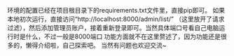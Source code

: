 环境的配置已经在项目根目录下的requirements.txt文件里，直接pip即可。
如果本地初次运行，直接访问“http://localhost:8000/admin/list/”
（这里放开了请求过滤），然后添加管理员账户，接着重新登录即可。当然具体端口号看自己电脑运行时是什么，不过一般是8000端口
功能方面就不在这里赘述了，因为功能还是很多的，懒得介绍啦，自己探索吧。
当然有问题也欢迎交流~
